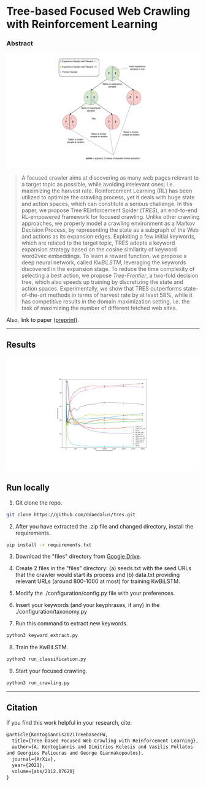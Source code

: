 # Tree-based Focused Web Crawling with Reinforcement Learning

### Abstract

![Results_of_Hardware](images/tree-frontier.png)

> A focused crawler aims at discovering as many web pages relevant to a target topic as possible, while avoiding irrelevant ones; i.e. maximizing the harvest rate. Reinforcement Learning (RL) has been utilized to optimize the crawling process, yet it deals with huge state and action spaces, which can constitute a serious challenge. In this paper, we propose Tree REinforcement Spider (*TRES*), an end-to-end RL-empowered framework for focused crawling. Unlike other crawling approaches, we properly model a crawling environment as a Markov Decision Process, by representing the state as a subgraph of the Web and actions as its expansion edges. Exploiting a few initial keywords, which are related to the target topic, TRES adopts a keyword expansion strategy based on the cosine similarity of keyword word2vec embeddings. To learn a reward function, we propose a deep neural network, called *KwBiLSTM*, leveraging the keywords discovered in the expansion stage. To reduce the time complexity of selecting a best action, we propose *Tree-Frontier*, a two-fold decision tree, which also speeds up training by discretizing the state and action spaces. Experimentally, we show that TRES outperforms state-of-the-art methods in terms of harvest rate by at least 58\%, while it has competitive results in the domain maximization setting, i.e. the task of maximizing the number of different fetched web sites.

Also, link to paper ([preprint](https://arxiv.org/abs/2112.07620)).

---

## Results
![Results_of_Hardware](images/Results_of_Hardware.png)

## Run locally

1. Git clone the repo.

```bash
git clone https://github.com/ddaedalus/tres.git
```

2. After you have extracted the .zip file and changed directory, install the requirements.
```bash
pip install -r requirements.txt
```

3. Download the "files" directory from [Google Drive](https://drive.google.com/drive/folders/16bQ9Xya50LX8VRIQguhvSHkLRsz2Kv3X?usp=sharing).

4. Create 2 files in the "files" directory: (a) seeds.txt with the seed URLs that the crawler would start its process and (b) data.txt providing relevant URLs (around 800-1000 at most) for training KwBiLSTM.

5. Modify the ./configuration/config.py file with your preferences.

6. Insert your keywords (and your keyphrases, if any) in the ./configuration/taxonomy.py

7. Run this command to extract new keywords.
```bash
python3 keyword_extract.py
```

8. Train the KwBiLSTM.
```bash
python3 run_classification.py
```

9. Start your focused crawling.
```bash
python3 run_crawling.py
```

---

## Citation

If you find this work helpful in your research, cite:
```
@article{Kontogiannis2021TreebasedFW,
  title={Tree-based Focused Web Crawling with Reinforcement Learning},
  author={A. Kontogiannis and Dimitrios Kelesis and Vasilis Pollatos and Georgios Paliouras and George Giannakopoulos},
  journal={ArXiv},
  year={2021},
  volume={abs/2112.07620}
}
```
